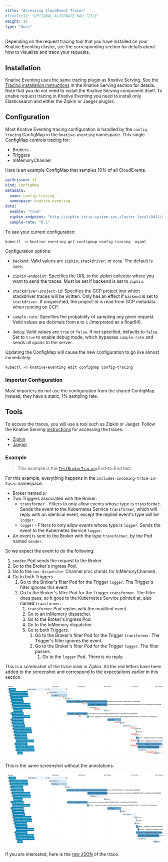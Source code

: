 ```yaml
---
title: "Accessing CloudEvent Traces"
#linkTitle: "OPTIONAL_ALTERNATE_NAV_TITLE"
weight: 15
type: "docs"
---
```


Depending on the request tracing tool that you have installed on your Knative
Eventing cluster, see the corresponding section for details about how to
visualize and trace your requests.

## Installation

Knative Eventing uses the same tracing plugin as Knative Serving. See the 
[Tracing installation instructions](./../serving/installing-logging-metrics-traces.md#end-to-end-request-tracing)
in the Knative Serving section for details. Note that you do not need to install the 
Knative Serving component itself. To enable request tracing in Knative Eventing 
you need to install only Elasticsearch and either the Zipkin or Jaeger plugins.

## Configuration

Most Knative Eventing tracing configuration is handled by the `config-tracing` ConfigMap in the `knative-eventing` namespace. This single ConfigMap controls tracing for:
 - Brokers
 - Triggers
 - InMemoryChannel

Here is an example ConfigMap that samples 10% of all CloudEvents.
```yaml
apiVersion: v1
kind: ConfigMap
metadata:
  name: config-tracing
  namespace: knative-eventing
data:
  enable: "true"
  zipkin-endpoint: "http://zipkin.istio-system.svc.cluster.local:9411/api/v2/spans"
  sample-rate: "0.1"
```

To see your current configuration:

```shell script
kubectl -n knative-eventing get configmap config-tracing -oyaml
```

Configuration options:

  * `backend`: Valid values are `zipkin`, `stackdriver`, or `none`. The default is `none`.

 * `zipkin-endpoint`: Specifies the URL to the zipkin collector where you want to send the traces. Must be set if backend is set to `zipkin`.

 * `stackdriver-project-id`: Specifies the GCP project into which stackdriver traces will be written. Only has an effect if `backend` is set to `stackdriver`. If unspecified, the project-id is read from GCP metadata when running on GCP.

 * `sample-rate`: Specifies the probability of sampling any given request. Valid values are decimals from `0` to `1` (interpreted as a float64).

 * `debug`: Valid values are `true` or `false`. If not specified, defaults to `false`. Set to `true` to enable debug mode, which bypasses `sample-rate` and sends all spans to the server.

Updating the ConfigMap will cause the new configuration to go live almost immediately:

```shell script
kubectl -n knative-eventing edit configmap config-tracing
```

### Importer Configuration

Most importers do _not_ use the configuration from the shared ConfigMap. Instead, they have a static, 1% sampling rate.


## Tools

To access the traces, you will use a tool such as Zipkin or Jaeger. Follow the Knative Serving [instructions](./../serving/accessing-traces.md) for accessing the traces:
 - [Zipkin](./../serving/accessing-traces.md#zipkin)
 - [Jaeger](./../serving/accessing-traces.md#jaeger)

### Example

> This example is the [`TestBrokerTracing`](https://github.com/knative/eventing/blob/master/test/conformance/broker_tracing_test.go) End-to-End test.

For this example, everything happens in the `includes-incoming-trace-id-2qszn` namespace.
- Broker named `br`
- Two Triggers associated with the Broker:
    - `transformer` - Filters to only allow events whose type is `transformer`. Sends the event to the Kubernetes Service `transformer`, which will reply with an identical event, except the replied event's type will be `logger`.
    - `logger` - Filters to only allow events whose type is `logger`. Sends the event to the Kubernetes Service `logger`.
- An event is sent to the Broker with the type `transformer`, by the Pod named `sender`.

So we expect the event to do the  following:

1. `sender` Pod sends the request to the Broker.
1. Go to the Broker's ingress Pod.
1. Go to the `imc-dispatcher` Channel (imc stands for InMemoryChannel).
1. Go to both Triggers.
    1. Go to the Broker's filter Pod for the Trigger `logger`. The Trigger's filter ignores this event.
    1. Go to the Broker's filter Pod for the Trigger `transformer`. The filter does pass, so it goes to the Kubernetes Service pointed at, also named `transformer`.
        1. `transformer` Pod replies with the modified event.
        1. Go to an InMemory dispatcher.
        1. Go to the Broker's ingress Pod.
        1. Go to the InMemory dispatcher.
        1. Go to both Triggers.
            1. Go to the Broker's filter Pod for the Trigger `transformer`. The Trigger's filter ignores the event.
            1. Go to the Broker's filter Pod for the Trigger `logger`. The filter passes.
                1. Go to the `logger` Pod. There is no reply.

This is a screenshot of the trace view in Zipkin. All the red letters have been added to the screenshot and correspond to the expectations earlier in this section:

![Annotated Trace](./images/AnnotatedTrace.png)

This is the same screenshot without the annotations.

![Raw Trace](./images/RawTrace.png)

If you are interested, here is the [raw JSON](./data/ee46c4c6be1df717b3b82f55b531912f.json) of the trace.
